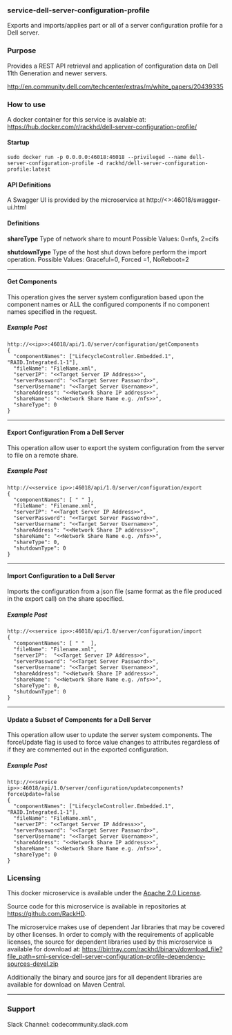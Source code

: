 ### service-dell-server-configuration-profile

Exports and imports/applies part or all of a server configuration profile for a Dell server.

### Purpose

Provides a REST API retrieval and application of configuration data on Dell 11th Generation and newer servers.

http://en.community.dell.com/techcenter/extras/m/white_papers/20439335


### How to use

A docker container for this service is avalable at:  https://hub.docker.com/r/rackhd/dell-server-configuration-profile/

#### Startup
~~~
sudo docker run -p 0.0.0.0:46018:46018 --privileged --name dell-server-configuration-profile -d rackhd/dell-server-configuration-profile:latest
~~~

#### API Definitions
A Swagger UI is provided by the microservice at http://<<ip>>:46018/swagger-ui.html

#### Definitions
**shareType**
Type of network share to mount 
Possible Values: 0=nfs, 2=cifs

**shutdownType** 
Type of the host shut down before perform the import operation. 
Possible Values: Graceful=0, Forced =1, NoReboot=2

---

#### Get Components
This operation gives the server system configuration based upon the component names or ALL the configured components if no component names specified in the request. 

##### Example Post
~~~
http://<<ip>>:46018/api/1.0/server/configuration/getComponents
{
  "componentNames": ["LifecycleController.Embedded.1", "RAID.Integrated.1-1"],
  "fileName": "FileName.xml",
  "serverIP": "<<Target Server IP Address>>",
  "serverPassword": "<<Target Server Password>>",
  "serverUsername": "<<Target Server Username>>",
  "shareAddress": "<<Network Share IP address>>",
  "shareName": "<<Network Share Name e.g. /nfs>>",
  "shareType": 0
}
~~~
___
#### Export Configuration From a Dell Server
This operation allow user to export the system configuration from the server to file on a remote share. 
##### Example Post
~~~
http://<<service ip>>:46018/api/1.0/server/configuration/export
{
  "componentNames": [ " " ],
  "fileName": "Filename.xml",
  "serverIP": "<<Target Server IP Address>>",
  "serverPassword": "<<Target Server Password>>",
  "serverUsername": "<<Target Server Username>>",
  "shareAddress": "<<Network Share IP address>>",
  "shareName": "<<Network Share Name e.g. /nfs>>",
  "shareType": 0,
  "shutdownType": 0
}
~~~
___

#### Import Configuration to a Dell Server
Imports the configuration from a json file (same format as the file produced in the export call) on the share specified.
##### Example Post
~~~
http://<<service ip>>:46018/api/1.0/server/configuration/import
{
  "componentNames": [ " "  ],
  "fileName": "Filename.xml",
  "serverIP":  "<<Target Server IP Address>>",
  "serverPassword": "<<Target Server Password>>",
  "serverUsername": "<<Target Server Username>>",
  "shareAddress": "<<Network Share IP address>>",
  "shareName": "<<Network Share Name e.g. /nfs>>",
  "shareType": 0,
  "shutdownType": 0
}
~~~
___
#### Update a Subset of Components for a Dell Server
This operation allow user to update the server system components. The forceUpdate flag is used to force value changes
to attributes regardless of if they are commented out in the exported configuration.
##### Example Post
~~~
http://<<service ip>>:46018/api/1.0/server/configuration/updatecomponents?forceUpdate=false
{
  "componentNames": ["LifecycleController.Embedded.1", "RAID.Integrated.1-1"],
  "fileName": "FileName.xml",
  "serverIP": "<<Target Server IP Address>>",
  "serverPassword": "<<Target Server Password>>",
  "serverUsername": "<<Target Server Username>>",
  "shareAddress": "<<Network Share IP address>>",
  "shareName": "<<Network Share Name e.g. /nfs>>",
  "shareType": 0
}
~~~

### Licensing
This docker microservice is available under the [Apache 2.0 License](http://www.apache.org/licenses/LICENSE-2.0.txt). 

Source code for this microservice is available in repositories at https://github.com/RackHD.  

The microservice makes use of dependent Jar libraries that may be covered by other licenses. In order to comply with the requirements of applicable licenses, the source for dependent libraries used by this microservice is available for download at:  https://bintray.com/rackhd/binary/download_file?file_path=smi-service-dell-server-configuration-profile-dependency-sources-devel.zip    

Additionally the binary and source jars for all dependent libraries are available for download on Maven Central.

---
### Support
Slack Channel: codecommunity.slack.com